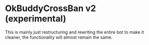 # OkBuddyCrossBan v2 (experimental)
 
This is mainly just restructuring and rewriting the entire bot
to make it cleaner, the functionality will almost remain the
same.

